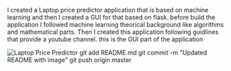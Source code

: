 I created a Laptop price predictor application that is based on machine learning and then I created a GUI for that based on flask. before build the application I followed machine learning theorical background like algorithms and mathematical parts. Then I created this application following guidlines that provide a youtube channel. this is the GUI part of the application

![Laptop Price Predictor](Capture.PNG)
git add README.md
git commit -m "Updated README with image"
git push origin master


